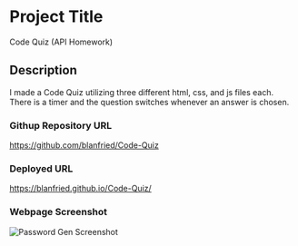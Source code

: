 # Project Title

Code Quiz (API Homework)

## Description

I made a Code Quiz utilizing three different html, css, and js files each. There is a timer and the question switches whenever an answer is chosen.

### Githup Repository URL
https://github.com/blanfried/Code-Quiz

### Deployed URL
https://blanfried.github.io/Code-Quiz/



### Webpage Screenshot
![Password Gen Screenshot](./assets/images/Password%20Generator%20Screenshot.png)